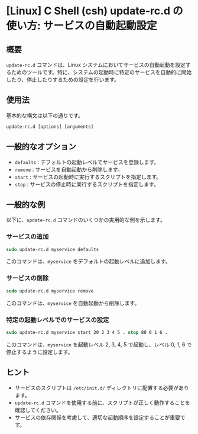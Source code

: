 # [Linux] C Shell (csh) update-rc.d の使い方: サービスの自動起動設定

## 概要
`update-rc.d` コマンドは、Linux システムにおいてサービスの自動起動を設定するためのツールです。特に、システムの起動時に特定のサービスを自動的に開始したり、停止したりするための設定を行います。

## 使用法
基本的な構文は以下の通りです。

```csh
update-rc.d [options] [arguments]
```

## 一般的なオプション
- `defaults` : デフォルトの起動レベルでサービスを登録します。
- `remove` : サービスを自動起動から削除します。
- `start` : サービスの起動時に実行するスクリプトを指定します。
- `stop` : サービスの停止時に実行するスクリプトを指定します。

## 一般的な例
以下に、`update-rc.d` コマンドのいくつかの実用的な例を示します。

### サービスの追加
```csh
sudo update-rc.d myservice defaults
```
このコマンドは、`myservice` をデフォルトの起動レベルに追加します。

### サービスの削除
```csh
sudo update-rc.d myservice remove
```
このコマンドは、`myservice` を自動起動から削除します。

### 特定の起動レベルでのサービスの設定
```csh
sudo update-rc.d myservice start 20 2 3 4 5 . stop 80 0 1 6 .
```
このコマンドは、`myservice` を起動レベル 2, 3, 4, 5 で起動し、レベル 0, 1, 6 で停止するように設定します。

## ヒント
- サービスのスクリプトは `/etc/init.d/` ディレクトリに配置する必要があります。
- `update-rc.d` コマンドを使用する前に、スクリプトが正しく動作することを確認してください。
- サービスの依存関係を考慮して、適切な起動順序を設定することが重要です。